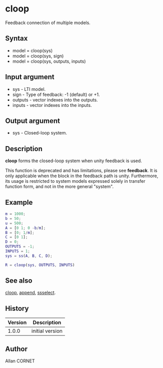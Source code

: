 # cloop

Feedback connection of multiple models.

## Syntax

- model = cloop(sys)
- model = cloop(sys, sign)
- model = cloop(sys, outputs, inputs)

## Input argument

- sys - LTI model.
- sign - Type of feedback: -1 (default) or +1.
- outputs - vector indexes into the outputs.
- inputs - vector indexes into the inputs.

## Output argument

- sys - Closed-loop system.

## Description

  <p><b>cloop</b> forms the closed-loop system when unity feedback is used.</p>
  <p>This function is deprecated and has limitations, please see <b>feedback</b>. It is only applicable when the block in the feedback path is unity. Furthermore, its usage is restricted to system models expressed solely in transfer function form, and not in the more general "system".</p>

## Example

```matlab
m = 1000;
b = 50;
u = 500;
A = [0 1; 0 -b/m];
B = [0; 1/m];
C = [0 1];
D = 0;
OUTPUTS = -1;
INPUTS = 1;
sys = ss(A, B, C, D);

R = cloop(sys, OUTPUTS, INPUTS)
```

## See also

[cloop](cloop.md), [append](append.md), [ssselect](ssselect.md).

## History

| Version | Description     |
| ------- | --------------- |
| 1.0.0   | initial version |

## Author

Allan CORNET
